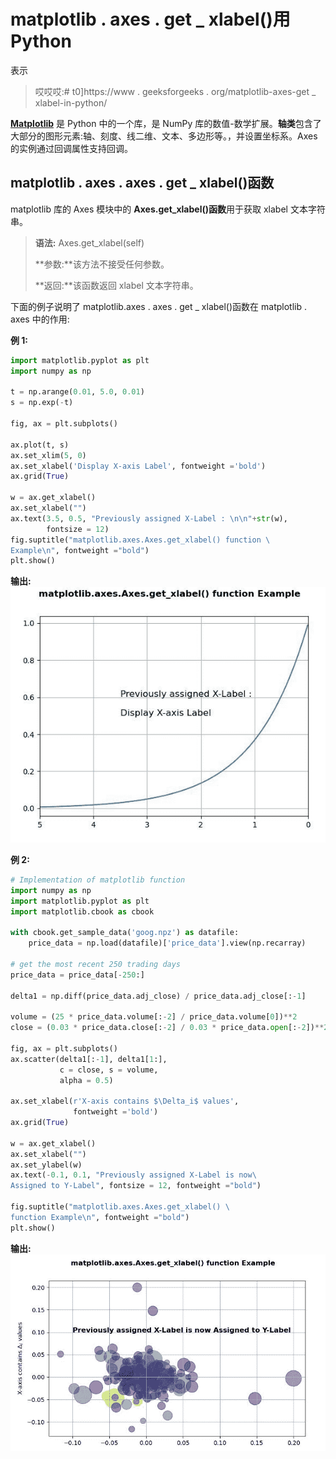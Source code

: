 # matplotlib . axes . get _ xlabel()用 Python

表示

> 哎哎哎:# t0]https://www . geeksforgeeks . org/matplotlib-axes-get _ xlabel-in-python/

**[Matplotlib](https://www.geeksforgeeks.org/python-introduction-matplotlib/)** 是 Python 中的一个库，是 NumPy 库的数值-数学扩展。**轴类**包含了大部分的图形元素:轴、刻度、线二维、文本、多边形等。，并设置坐标系。Axes 的实例通过回调属性支持回调。

## matplotlib . axes . axes . get _ xlabel()函数

matplotlib 库的 Axes 模块中的 **Axes.get_xlabel()函数**用于获取 xlabel 文本字符串。

> **语法:** Axes.get_xlabel(self)
> 
> **参数:**该方法不接受任何参数。
> 
> **返回:**该函数返回 xlabel 文本字符串。

下面的例子说明了 matplotlib.axes . axes . get _ xlabel()函数在 matplotlib . axes 中的作用:

**例 1:**

```py
import matplotlib.pyplot as plt
import numpy as np

t = np.arange(0.01, 5.0, 0.01)
s = np.exp(-t)

fig, ax = plt.subplots()

ax.plot(t, s)
ax.set_xlim(5, 0)
ax.set_xlabel('Display X-axis Label', fontweight ='bold')
ax.grid(True)

w = ax.get_xlabel()
ax.set_xlabel("")
ax.text(3.5, 0.5, "Previously assigned X-Label : \n\n"+str(w), 
        fontsize = 12)
fig.suptitle("matplotlib.axes.Axes.get_xlabel() function \
Example\n", fontweight ="bold")
plt.show()
```

**输出:**
![](img/93828c046410977d881dfd578ed5a04c.png)

**例 2:**

```py
# Implementation of matplotlib function
import numpy as np
import matplotlib.pyplot as plt
import matplotlib.cbook as cbook

with cbook.get_sample_data('goog.npz') as datafile:
    price_data = np.load(datafile)['price_data'].view(np.recarray)

# get the most recent 250 trading days
price_data = price_data[-250:]  

delta1 = np.diff(price_data.adj_close) / price_data.adj_close[:-1]

volume = (25 * price_data.volume[:-2] / price_data.volume[0])**2
close = (0.03 * price_data.close[:-2] / 0.03 * price_data.open[:-2])**2

fig, ax = plt.subplots()
ax.scatter(delta1[:-1], delta1[1:],
           c = close, s = volume, 
           alpha = 0.5)

ax.set_xlabel(r'X-axis contains $\Delta_i$ values',
              fontweight ='bold')
ax.grid(True)

w = ax.get_xlabel()
ax.set_xlabel("")
ax.set_ylabel(w)
ax.text(-0.1, 0.1, "Previously assigned X-Label is now\
Assigned to Y-Label", fontsize = 12, fontweight ="bold")

fig.suptitle("matplotlib.axes.Axes.get_xlabel() \
function Example\n", fontweight ="bold")
plt.show()
```

**输出:**
![](img/974a2f794980980548a3ed793415f8f0.png)